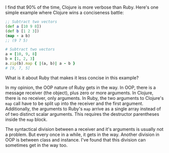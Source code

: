 I find that 90% of the time, Clojure is more verbose than Ruby. Here's one simple example where Clojure wins a conciseness battle:

```clojure
;; Subtract two vectors
(def a [10 9 8])
(def b [1 2 3])
(map - a b)
;; (9 7 5)
```

```ruby
# Subtract two vectors
a = [10, 9, 8]
b = [1, 2, 3]
a.zip(b).map { |(a, b)| a - b }
# [9, 7, 5]
```

What is it about Ruby that makes it less concise in this example?

In my opinion, the OOP nature of Ruby gets in the way. In OOP, there is a message receiver
(the object), plus zero or more arguments. In Clojure, there is no receiver, only arguments.
In Ruby, the two arguments to Clojure's `map` call have to be split up into the receiver
and the first argument. Additionally, the arguments to Ruby's `map` arrive as a single
array instead of of two distinct scalar arguments. This requires the destructor
parentheses inside the `map` block.

The syntactical division between a receiver and it's arguments is usually not a problem.
But every once in a while, it gets in the way. Another division in OOP is between class
and instance. I've found that this division can sometimes get in the way too.

